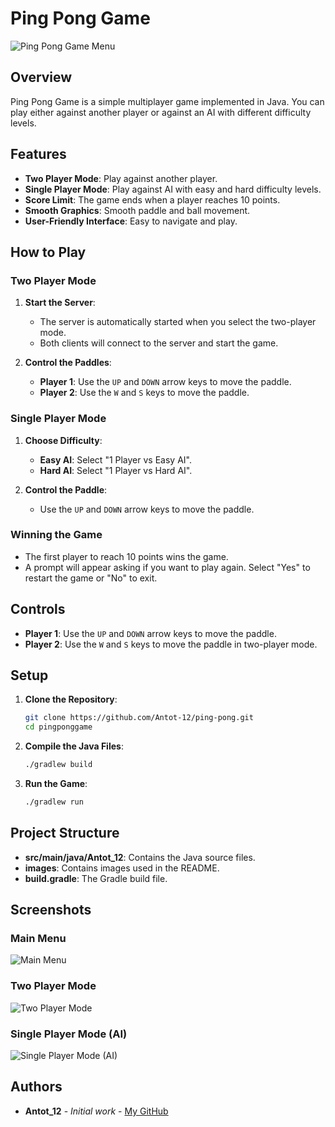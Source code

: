 # Ping Pong Game

![Ping Pong Game Menu](./menu.png)

## Overview

Ping Pong Game is a simple multiplayer game implemented in Java. You can play either against another player or against an AI with different difficulty levels.

## Features

- **Two Player Mode**: Play against another player.
- **Single Player Mode**: Play against AI with easy and hard difficulty levels.
- **Score Limit**: The game ends when a player reaches 10 points.
- **Smooth Graphics**: Smooth paddle and ball movement.
- **User-Friendly Interface**: Easy to navigate and play.

## How to Play

### Two Player Mode

1. **Start the Server**:
    - The server is automatically started when you select the two-player mode.
    - Both clients will connect to the server and start the game.

2. **Control the Paddles**:
    - **Player 1**: Use the `UP` and `DOWN` arrow keys to move the paddle.
    - **Player 2**: Use the `W` and `S` keys to move the paddle.

### Single Player Mode

1. **Choose Difficulty**:
    - **Easy AI**: Select "1 Player vs Easy AI".
    - **Hard AI**: Select "1 Player vs Hard AI".

2. **Control the Paddle**:
    - Use the `UP` and `DOWN` arrow keys to move the paddle.

### Winning the Game

- The first player to reach 10 points wins the game.
- A prompt will appear asking if you want to play again. Select "Yes" to restart the game or "No" to exit.

## Controls

- **Player 1**: Use the `UP` and `DOWN` arrow keys to move the paddle.
- **Player 2**: Use the `W` and `S` keys to move the paddle in two-player mode.

## Setup

1. **Clone the Repository**:
    ```sh
    git clone https://github.com/Antot-12/ping-pong.git
    cd pingponggame
    ```

2. **Compile the Java Files**:
    ```sh
    ./gradlew build
    ```

3. **Run the Game**:
    ```sh
    ./gradlew run
    ```

## Project Structure

- **src/main/java/Antot_12**: Contains the Java source files.
- **images**: Contains images used in the README.
- **build.gradle**: The Gradle build file.

## Screenshots

### Main Menu

![Main Menu](./menu.png)

### Two Player Mode

![Two Player Mode](./2_pl.png)

### Single Player Mode (AI)

![Single Player Mode (AI)](./AI.png)

## Authors

- **Antot_12** - *Initial work* - [My GitHub](https://github.com/Antot-12)
